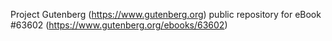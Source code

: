 Project Gutenberg (https://www.gutenberg.org) public repository for eBook #63602 (https://www.gutenberg.org/ebooks/63602)
